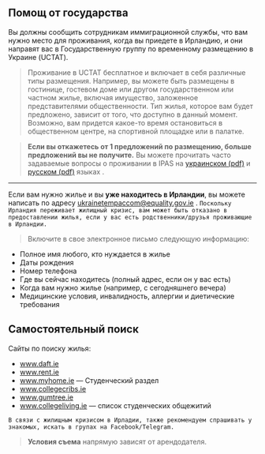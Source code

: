 ## Помощ от государства
Вы должны сообщить сотрудникам иммиграционной службы, что вам нужно место для проживания, когда вы приедете в Ирландию, и они направят вас в Государственную группу по временному размещению в Украине (UCTAT).
>Проживание в UCTAT бесплатное и включает в себя различные типы размещения. Например, вы можете быть размещены в гостинице, гостевом доме или другом государственном или частном жилье, включая имущество, заложенное представителями общественности. Тип жилья, которое вам будет предложено, зависит от того, что доступно в данный момент. Возможно, вам придется какое-то время остановиться в общественном центре, на спортивной площадке или в палатке.

>**Если вы откажетесь от 1 предложений по размещению, больше предложений вы не получите.** 
Вы можете прочитать часто задаваемые вопросы о проживании в IPAS на [украинском (pdf)](https://drive.google.com/file/d/1twAYoDBh-ltZqD0Brd7zbaNLi1bhmgtx/view?usp=sharing) и [русском (pdf)](https://drive.google.com/file/d/1bPlzPW8Z3069v_sW_IwK-U0dKb3PAXU9/view?usp=sharing) языках .
***
Если вам нужно жилье и вы **уже находитесь в Ирландии**, вы можете написать по адресу ukrainetempaccom@equality.gov.ie .
`Поскольку Ирландия переживает жилищный кризис, вам может быть отказано в предоставлении жилья, если у вас есть родственники/друзья проживающие в Ирландии. `
>Включите в свое электронное письмо следующую информацию:

* Полное имя любого, кто нуждается в жилье
* Даты рождения
* Номер телефона
* Где вы сейчас находитесь (полный адрес, если он у вас есть)
* Когда вам нужно жилье (например, с сегодняшнего вечера)
* Медицинские условия, инвалидность, аллергии и диетические требования
## Самостоятельный поиск
Сайты по поиску жилья:
* www.daft.ie
* www.rent.ie
* www.myhome.ie — Студенческий раздел
* www.collegecribs.ie
* www.gumtree.ie
* www.collegeliving.ie — список студенческих общежитий

`В связи с жилищным кризисом в Ирладии, также рекомендуем спрашивать у знакомых, искать в групах на Facebook/Telegram.`
>**Условия съема** напрямую зависят от арендодателя.